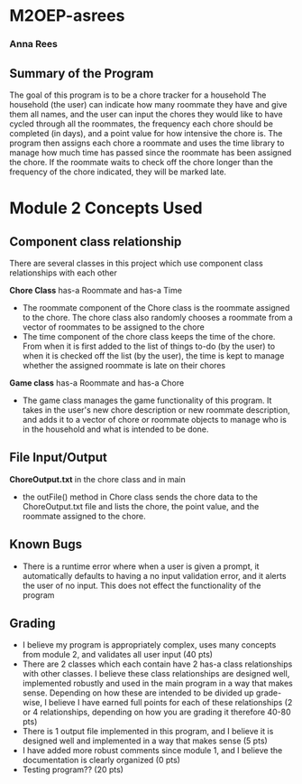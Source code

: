 # M2OEP-asrees
### Anna Rees

## Summary of the Program
The goal of this program is to be a chore tracker for a household
The household (the user) can indicate how many roommate they have and give them all names, and the user can input the chores they would like to have cycled through all the roommates, the frequency each chore should be completed (in days), and a point value for how intensive the chore is. 
The program then assigns each chore a roommate and uses the time library to manage how much time has passed since the roommate has been assigned the chore. If the roommate waits to check off the chore longer than the frequency of the chore indicated, they will be marked late.

# Module 2 Concepts Used
## Component class relationship
There are several classes in this project which use component class relationships with each other 

**Chore Class** has-a Roommate and has-a Time 
- The roommate component of the Chore class is the roommate assigned to the chore. The chore class also randomly chooses a roommate from a vector of roommates to be assigned to the chore
- The time component of the chore class keeps the time of the chore. From when it is first added to the list of things to-do (by the user) to when it is checked off the list (by the user), the time is kept to manage whether the assigned roommate is late on their chores

**Game class** has-a Roommate and has-a Chore
- The game class manages the game functionality of this program. It takes in the user's new chore description or new roommate description, and adds it to a vector of chore or roommate objects to manage who is in the household and what is intended to be done.

## File Input/Output
**ChoreOutput.txt** in the chore class and in main
- the outFile() method in Chore class sends the chore data to the ChoreOutput.txt file and lists the chore, the point value, and the roommate assigned to the chore. 

## Known Bugs
- There is a runtime error where when a user is given a prompt, it automatically defaults to having a no input validation error, and it alerts the user of no input. This does not effect the functionality of the program

## Grading
- I believe my program is appropriately complex, uses many concepts from module 2, and validates all user input (40 pts)
- There are 2 classes which each contain have 2 has-a class relationships with other classes. I believe these class relationships are designed well, implemented robustly and used in the main program in a way that makes sense. Depending on how these are intended to be divided up grade-wise, I believe I have earned full points for each of these relationships (2 or 4 relationships, depending on how you are grading it therefore 40-80 pts) 
- There is 1 output file implemented in this program, and I believe it is designed well and implemented in a way that makes sense (5 pts)
- I have added more robust comments since module 1, and I believe the documentation is clearly organized (0 pts)
- Testing program?? (20 pts)



